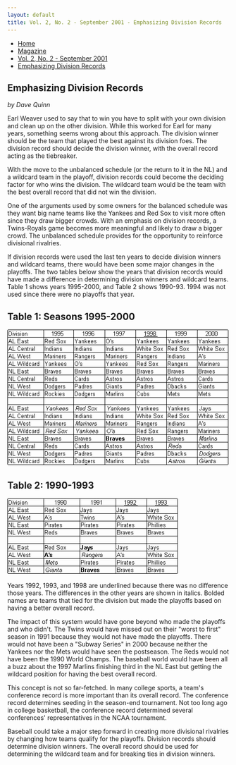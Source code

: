 ```yaml
---
layout: default
title: Vol. 2, No. 2 - September 2001 - Emphasizing Division Records
---
```

<nav class="breadcrumb" aria-label="breadcrumbs">
  <ul>
    <li><a href="{{ site.url }}{{ site.baseurl }}">Home</a></li>
    <li><a href="../magazine-home.html">Magazine</a></li>
    <li><a href="bi_vol_2_no_2_home.html">Vol. 2, No. 2 - September 2001</a></li>
    <li class="is-active"><a href="#" aria-current="page">Emphasizing Division Records</a></li>
  </ul>
</nav>

<section class="storycontent">
  <h1>Emphasizing Division Records</h1>
  <p><em>by Dave Quinn</em></p>

  <p>
    Earl Weaver used to say that to win you have to split with your own division and clean up on the other division. While this worked for Earl for many years, something seems wrong about this approach. The division winner should be the team that played the best against its division foes. The division record should decide the division winner, with the overall record acting as the tiebreaker.
  </p>

  <p>
    With the move to the unbalanced schedule (or the return to it in the NL) and a wildcard team in the playoff, division records could become the deciding factor for who wins the division. The wildcard team would be the team with the best overall record that did not win the division.
  </p>

  <p>
    One of the arguments used by some owners for the balanced schedule was they want big name teams like the Yankees and Red Sox to visit more often since they draw bigger crowds. With an emphasis on division records, a Twins-Royals game becomes more meaningful and likely to draw a bigger crowd. The unbalanced schedule provides for the opportunity to reinforce divisional rivalries.
  </p>

  <p>
    If division records were used the last ten years to decide division winners and wildcard teams, there would have been some major changes in the playoffs. The two tables below show the years that division records would have made a difference in determining division winners and wildcard teams. Table 1 shows years 1995-2000, and Table 2 shows 1990-93. 1994 was not used since there were no playoffs that year.
  </p>

  <h2>Table 1: Seasons 1995-2000</h2>
  <p>
    <img src="images/table1.gif" width="503" height="308" alt="Table 1: Seasons 1995-2000" title="Table 1: Seasons 1995-2000" />
  </p>

  <h2>Table 2: 1990-1993</h2>
  <p>
    <img src="images/table2.gif" width="388" height="172" alt="Table 2: 1990-1993" title="Table 2: 1990-1993" />
  </p>

  <p>
    Years 1992, 1993, and 1998 are underlined because there was no difference those years. The differences in the other years are shown in italics. Bolded names are teams that tied for the division but made the playoffs based on having a better overall record.
  </p>

  <p>
    The impact of this system would have gone beyond who made the playoffs and who didn't. The Twins would have missed out on their "worst to first" season in 1991 because they would not have made the playoffs. There would not have been a "Subway Series" in 2000 because neither the Yankees nor the Mets would have seen the postseason. The Reds would not have been the 1990 World Champs. The baseball world would have been all a buzz about the 1997 Marlins finishing third in the NL East but getting the wildcard position for having the best overall record.
  </p>

  <p>
    This concept is not so far-fetched. In many college sports, a team's conference record is more important than its overall record. The conference record determines seeding in the season-end tournament. Not too long ago in college basketball, the conference record determined several conferences' representatives in the NCAA tournament.
  </p>

  <p>
    Baseball could take a major step forward in creating more divisional rivalries by changing how teams qualify for the playoffs. Division records should determine division winners. The overall record should be used for determining the wildcard team and for breaking ties in division winners.
  </p>

</section>
